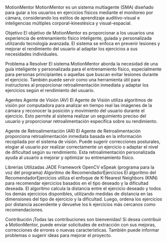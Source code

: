 MotionMentor
MotionMentor es un sistema multiagente (SMA) diseñado para guiar a los usuarios en ejercicios físicos mediante el monitoreo por cámara, considerando los estilos de aprendizaje auditivo-visual e inteligencias múltiples corporal-kinestésica y visual-espacial.

Objetivo
El objetivo de MotionMentor es proporcionar a los usuarios una experiencia de entrenamiento físico inteligente, guiada y personalizada utilizando tecnología avanzada. El sistema se enfoca en prevenir lesiones y mejorar el rendimiento del usuario al adaptar los ejercicios a sus necesidades individuales.

Problema a Resolver
El sistema MotionMentor aborda la necesidad de una guía inteligente y personalizada para el entrenamiento físico, especialmente para personas principiantes o aquellas que buscan evitar lesiones durante el ejercicio. También puede servir como una herramienta útil para instructores al proporcionar retroalimentación inmediata y adaptar los ejercicios según el rendimiento del usuario.

Agentes
Agente de Visión (AV)
El Agente de Visión utiliza algoritmos de visión por computadora para analizar en tiempo real las imágenes de la cámara y reconocer la posición y movimiento del usuario durante el ejercicio. Esto permite al sistema realizar un seguimiento preciso del usuario y proporcionar retroalimentación específica sobre su rendimiento.

Agente de Retroalimentación (AR)
El Agente de Retroalimentación proporciona retroalimentación inmediata basada en la información recopilada por el sistema de visión. Puede sugerir correcciones posturales, elogiar al usuario por realizar correctamente un ejercicio o adaptar el nivel de dificultad según su rendimiento. Esta retroalimentación personalizada ayuda al usuario a mejorar y optimizar su entrenamiento físico.

Librerías Utilizadas
JADE Framework
OpenCV
eSpeak (programa para la voz del programa)
Algoritmo de RecomendadorEjercicios
El algoritmo del RecomendadorEjercicios utiliza el enfoque de K-Nearest Neighbors (KNN) para recomendar ejercicios basados en el tipo deseado y la dificultad deseada. El algoritmo calcula la distancia entre el ejercicio deseado y todos los demás ejercicios disponibles, utilizando medidas de distancia en las dimensiones del tipo de ejercicio y la dificultad. Luego, ordena los ejercicios por distancia ascendente y devuelve los k ejercicios más cercanos como recomendaciones.

Contribución
¡Todas las contribuciones son bienvenidas! Si desea contribuir a MotionMentor, puede enviar solicitudes de extracción con sus mejoras, correcciones de errores o nuevas características. También puede informar problemas o sugerir ideas para mejorar el proyecto.
